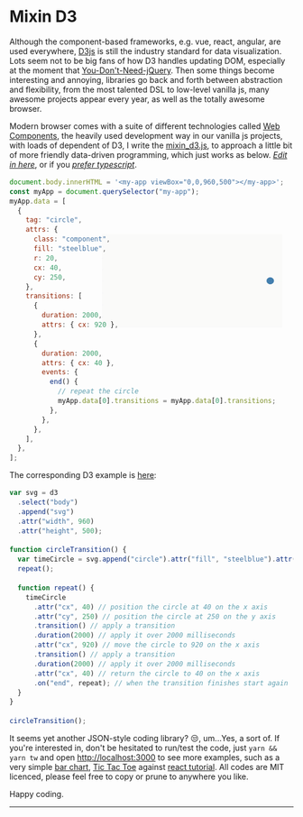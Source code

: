 # Mixin D3

Although the component-based frameworks, e.g. vue, react, angular, are used everywhere, [D3js](https://d3js.org/) is still the industry standard for data visualization. Lots seem not to be big fans of how D3 handles updating DOM, especially at the moment that [You-Don't-Need-jQuery](https://github.com/nefe/You-Dont-Need-jQuery). Then some things become interesting and annoying, libraries go back and forth between abstraction and flexibility, from the most talented DSL to low-level vanilla js, many awesome projects appear every year, as well as the totally awesome browser.

Modern browser comes with a suite of different technologies called [Web Components](https://developer.mozilla.org/en-US/docs/Web/Web_Components), the heavily used development way in our vanilla js projects, with loads of dependent of D3, I write the [mixin_d3.js](/lib/mixin_d3.js), to approach a little bit of more friendly data-driven programming, which just works as below. [_Edit in here_](https://stackblitz.com/edit/js-c6aqfb?file=index.js), or if you [_prefer typescript_](https://codesandbox.io/s/long-violet-7d9ehm?file=/src/index.ts).

<div style="position: relative">
  <style type="text/css">
    #repeat-circle {
      position: absolute;
      right: 20px;
      top: 20%;
    }
  </style>

  <img src="media/repeat-circle.gif" alt="repeat circle" width="320" height="166" id="repeat-circle">

```js
document.body.innerHTML = '<my-app viewBox="0,0,960,500"></my-app>';
const myApp = document.querySelector("my-app");
myApp.data = [
  {
    tag: "circle",
    attrs: {
      class: "component",
      fill: "steelblue",
      r: 20,
      cx: 40,
      cy: 250,
    },
    transitions: [
      {
        duration: 2000,
        attrs: { cx: 920 },
      },
      {
        duration: 2000,
        attrs: { cx: 40 },
        events: {
          end() {
            // repeat the circle
            myApp.data[0].transitions = myApp.data[0].transitions;
          },
        },
      },
    ],
  },
];
```

</div>

The corresponding D3 example is [here](https://bl.ocks.org/d3noob/bf44061b1d443f455b3f857f82721372):

```js
var svg = d3
  .select("body")
  .append("svg")
  .attr("width", 960)
  .attr("height", 500);

function circleTransition() {
  var timeCircle = svg.append("circle").attr("fill", "steelblue").attr("r", 20);
  repeat();

  function repeat() {
    timeCircle
      .attr("cx", 40) // position the circle at 40 on the x axis
      .attr("cy", 250) // position the circle at 250 on the y axis
      .transition() // apply a transition
      .duration(2000) // apply it over 2000 milliseconds
      .attr("cx", 920) // move the circle to 920 on the x axis
      .transition() // apply a transition
      .duration(2000) // apply it over 2000 milliseconds
      .attr("cx", 40) // return the circle to 40 on the x axis
      .on("end", repeat); // when the transition finishes start again
  }
}

circleTransition();
```

It seems yet another JSON-style coding library? 😒, um...Yes, a sort of. If you're interested in, don't be hesitated to run/test the code, just `yarn && yarn tw` and open [http://localhost:3000](http://localhost:3000) to see more examples, such as a very simple [bar chart](/__tests__/lib/bar_chart.js), [Tic Tac Toe](/__tests__/lib/tic_tac_toe.js) against [react tutorial](https://reactjs.org/tutorial/tutorial.html#completing-the-game). All codes are MIT licenced, please feel free to copy or prune to anywhere you like.

Happy coding.

---
